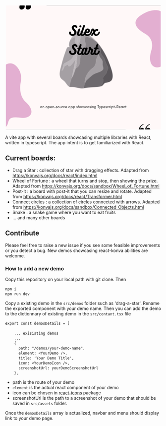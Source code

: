 <p align="center">
  <img width="500" height="400" style="object-fit: cover;" src="src/assets/Silex-Start.png">
</p>

A vite app with several boards showcasing multiple libraries with React, written in typescript. The app intent is to get familiarized with React.

## Current boards:

- Drag a Star : collection of star with dragging effects. Adapted from https://konvajs.org/docs/react/index.html
- Wheel of Fortune : a wheel that turns and stop, then showing the prize. Adapted from https://konvajs.org/docs/sandbox/Wheel_of_Fortune.html
- Post-it : a board with post-it that you can resize and rotate. Adapted from https://konvajs.org/docs/react/Transformer.html
- Connect circles : a collection of circles connected with arrows. Adapted from https://konvajs.org/docs/sandbox/Connected_Objects.html
- Snake : a snake game where you want to eat fruits
- ... and many other boards

## Contribute

Please feel free to raise a new issue if you see some feasible improvements or you detect a bug. New demos showcasing react-konva abilities are welcome.

### How to add a new demo

Copy this repository on your local path with git clone. Then

```
npm i
npm run dev
```

Copy a existing demo in the `src/demos` folder such as 'drag-a-star'. Rename the exported component with your demo name. Then you can add the demo to the dictionnary of existing demo in the `src/contant.tsx` file

```
export const demosDetails = [

    ... exisisting demos
    ...
    {
      path: "/demos/your-demo-name",
      element: <YourDemo />,
      title: 'Your Demo Title',
      icon: <YourDemoIcon />,
      screenshotUrl: yourDemoScreenshotUrl
    },
```
- path is the route of your demo
- `element` is the actual react component of your demo
- icon can be chosen in [react-icons](https://react-icons.github.io/react-icons/) package
- screenshotUrl is the path to a screenshot of your demo that should be saved in `src/assets` folder.

Once the `demosDetails` array is actualized, navbar and menu should display link to your demo page.



